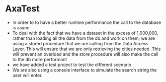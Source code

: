 # AxaTest

- In order to to have a better runtime performance the call to the database is async
- To deal with the fact that we have a dataset in the excess of 1,000,000, rather than loading all the data from the db and work on them; we are using a stored procedure that we are calling from the Data Access Layer. This will ensure that we are only retrieving the cities needed. This will prevent an overload and the store procedure will also make the call to the db more performant
- we have added a test project to test the different scenario
- We are also using a console interface to simulate the search string the user will enter.
